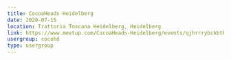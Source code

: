 ```yaml
---
title: CocoaHeads Heidelberg
date: 2020-07-15
location: Trattoria Toscana Heidelberg, Heidelberg
link: https://www.meetup.com/CocoaHeads-Heidelberg/events/qjhrrrybckbtb/
usergroup: cocohd
type: usergroup
---
```

